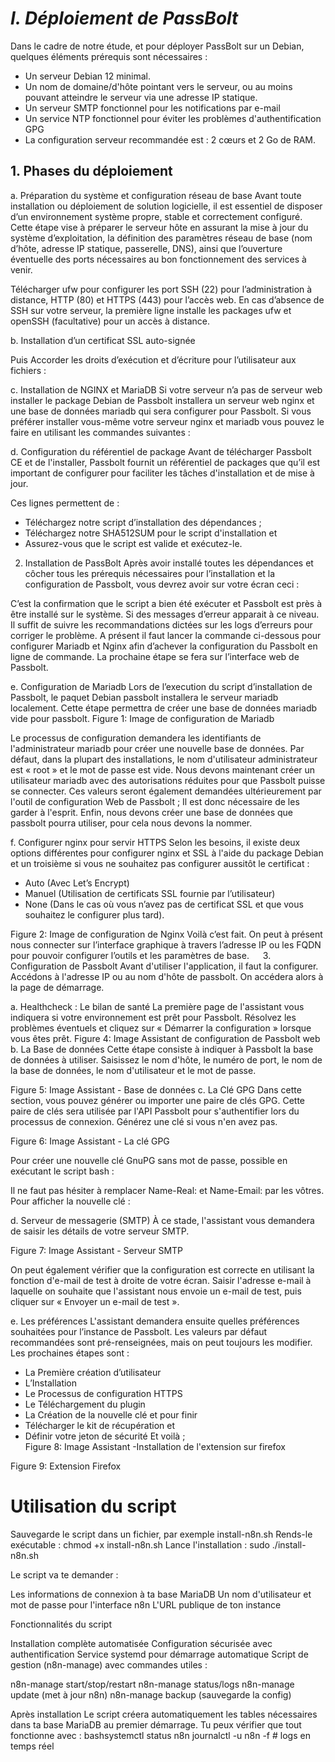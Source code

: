 # *I.	Déploiement de PassBolt*

Dans le cadre de notre étude, et pour déployer PassBolt sur un Debian, quelques éléments prérequis sont nécessaires :
-	Un serveur Debian 12 minimal.
-	Un nom de domaine/d'hôte pointant vers le serveur, ou au moins pouvant atteindre le serveur via une adresse IP statique.
-	Un serveur SMTP fonctionnel pour les notifications par e-mail
-	Un service NTP fonctionnel pour éviter les problèmes d'authentification GPG
-	La configuration serveur recommandée est : 2 cœurs et 2 Go de RAM.

## 1.	Phases du déploiement 
a.	Préparation du système et configuration réseau de base
Avant toute installation ou déploiement de solution logicielle, il est essentiel de disposer d’un environnement système propre, stable et correctement configuré. Cette étape vise à préparer le serveur hôte en assurant la mise à jour du système d’exploitation, la définition des paramètres réseau de base (nom d’hôte, adresse IP statique, passerelle, DNS), ainsi que l’ouverture éventuelle des ports nécessaires au bon fonctionnement des services à venir.

Télécharger ufw pour configurer les port SSH (22) pour l’administration à distance, HTTP (80) et HTTPS (443) pour l’accès web. En cas d’absence de SSH sur votre serveur, la première ligne installe les packages ufw et openSSH (facultative) pour un accès à distance.

b.	Installation d’un certificat SSL auto-signée 

Puis Accorder les droits d’exécution et d’écriture pour l’utilisateur aux fichiers :

c.	Installation de NGINX et MariaDB
Si votre serveur n’a pas de serveur web installer le package Debian de Passbolt installera un serveur web nginx et une base de données mariadb qui sera configurer pour Passbolt. Si vous préférer installer vous-même votre serveur nginx et mariadb vous pouvez le faire en utilisant les commandes suivantes :

d.	Configuration du référentiel de package
Avant de télécharger Passbolt CE et de l'installer, Passbolt fournit un référentiel de packages que qu’il est important de configurer pour faciliter les tâches d'installation et de mise à jour.

Ces lignes permettent de : 
-	Téléchargez notre script d’installation des dépendances ;
-	Téléchargez notre SHA512SUM pour le script d'installation et 
-	Assurez-vous que le script est valide et exécutez-le.

2.	Installation de PassBolt
Après avoir installé toutes les dépendances et côcher tous les prérequis nécessaires pour l’installation et la configuration de Passbolt, vous devrez avoir sur votre écran ceci :
 

C’est la confirmation que le script a bien été exécuter et Passbolt est près à être installé sur le système. Si des messages d’erreur apparait à ce niveau. Il suffit de suivre les recommandations dictées sur les logs d’erreurs pour corriger le problème.
A présent il faut lancer la commande ci-dessous pour configurer Mariadb et Nginx afin d’achever la configuration du Passbolt en ligne de commande. La prochaine étape se fera sur l’interface web de Passbolt.

e.	Configuration de Mariadb
Lors de l’execution du script d’installation de Passbolt, le paquet Debian passbolt installera le serveur mariadb localement. Cette étape permettra de créer une base de données mariadb vide pour passbolt. 
Figure 1: Image de configuration de Mariadb

Le processus de configuration demandera les identifiants de l'administrateur mariadb pour créer une nouvelle base de données. Par défaut, dans la plupart des installations, le nom d'utilisateur administrateur est « root » et le mot de passe est vide.
Nous devons maintenant créer un utilisateur mariadb avec des autorisations réduites pour que Passbolt puisse se connecter. Ces valeurs seront également demandées ultérieurement par l'outil de configuration Web de Passbolt ; Il est donc nécessaire de les garder à l'esprit.
Enfin, nous devons créer une base de données que passbolt pourra utiliser, pour cela nous devons la nommer.
	
f.	Configurer nginx pour servir HTTPS
Selon les besoins, il existe deux options différentes pour configurer nginx et SSL à l'aide du package Debian et un troisième si vous ne souhaitez pas configurer aussitôt le certificat :
-	Auto (Avec Let’s Encrypt)
-	Manuel (Utilisation de certificats SSL fournie par l’utilisateur)
-	None (Dans le cas où vous n’avez pas de certificat SSL et que vous souhaitez le configurer plus tard).
 
Figure 2: Image de configuration de Nginx
Voilà c’est fait. On peut à présent nous connecter sur l’interface graphique à travers l’adresse IP ou les FQDN pour pouvoir configurer l’outils et les paramètres de base.
  
3.	Configuration de Passbolt
Avant d'utiliser l'application, il faut la configurer. Accédons à l'adresse IP ou au nom d'hôte de passbolt. On accédera alors à la page de démarrage.
 
a.	Healthcheck : Le bilan de santé
La première page de l'assistant vous indiquera si votre environnement est prêt pour Passbolt. Résolvez les problèmes éventuels et cliquez sur « Démarrer la configuration » lorsque vous êtes prêt. 
Figure 4: Image Assistant de configuration de Passbolt web
b.	La Base de données
Cette étape consiste à indiquer à Passbolt la base de données à utiliser. Saisissez le nom d'hôte, le numéro de port, le nom de la base de données, le nom d'utilisateur et le mot de passe.
 
Figure 5: Image Assistant - Base de données
c.	La Clé GPG
Dans cette section, vous pouvez générer ou importer une paire de clés GPG. Cette paire de clés sera utilisée par l'API Passbolt pour s'authentifier lors du processus de connexion. Générez une clé si vous n'en avez pas.
 
Figure 6: Image Assistant - La clé GPG


Pour créer une nouvelle clé GnuPG sans mot de passe, possible en exécutant le script bash :

Il ne faut pas hésiter à remplacer Name-Real: et Name-Email: par les vôtres.
Pour afficher la nouvelle clé :

d.	Serveur de messagerie (SMTP)
À ce stade, l'assistant vous demandera de saisir les détails de votre serveur SMTP.
 
Figure 7: Image Assistant - Serveur SMTP

On peut également vérifier que la configuration est correcte en utilisant la fonction d'e-mail de test à droite de votre écran. Saisir l'adresse e-mail à laquelle on souhaite que l'assistant nous envoie un e-mail de test, puis cliquer sur « Envoyer un e-mail de test ».

e.	Les préférences 
L'assistant demandera ensuite quelles préférences souhaitées pour l’instance de Passbolt. Les valeurs par défaut recommandées sont pré-renseignées, mais on peut toujours les modifier.
Les prochaines étapes sont : 
-	La Première création d’utilisateur
-	L’Installation
-	Le Processus de configuration HTTPS
-	Le Téléchargement du plugin
-	La Création de la nouvelle clé et pour finir
-	Télécharger le kit de récupération et
-	Définir votre jeton de sécurité
Et voilà ;	
Figure 8: Image Assistant -Installation de l'extension sur firefox
 
Figure 9: Extension Firefox

# Utilisation du script

Sauvegarde le script dans un fichier, par exemple install-n8n.sh
Rends-le exécutable : chmod +x install-n8n.sh
Lance l'installation : sudo ./install-n8n.sh

Le script va te demander :

Les informations de connexion à ta base MariaDB
Un nom d'utilisateur et mot de passe pour l'interface n8n
L'URL publique de ton instance

Fonctionnalités du script

Installation complète automatisée
Configuration sécurisée avec authentification
Service systemd pour démarrage automatique
Script de gestion (n8n-manage) avec commandes utiles :

n8n-manage start/stop/restart
n8n-manage status/logs
n8n-manage update (met à jour n8n)
n8n-manage backup (sauvegarde la config)

Après installation
Le script créera automatiquement les tables nécessaires dans ta base MariaDB au premier démarrage. Tu peux vérifier que tout fonctionne avec :
bashsystemctl status n8n
journalctl -u n8n -f  # logs en temps réel
 










 
